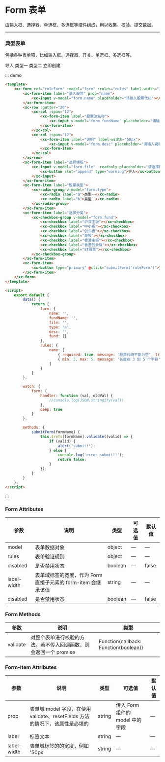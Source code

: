 <script>
    export default {
        data() {
            return {
                form: {
                    name: '',
                    fundName: '',
                    file: '',
                    type: 'a',
                    desc: '',
                    fund: []
                },
                rules: {
                    name: [
                        { required: true, message: '股票代码不能为空', trigger: 'blur' },
                        { min: 3, max: 5, message: '长度在 3 到 5 个字符', trigger: 'blur' }
                    ],
                    fundName: [
                        { required: true, message: '股票池名称不能为空', trigger: 'blur' },
                    ]
                }
            }
        },

        watch: {
            form: {
                handler: function (val, oldVal) { 
                    //console.log(JSON.stringify(val))
                },
                deep: true
            }
        },

        methods: {
            submitForm(formName) {
                this.$refs[formName].validate((valid) => {
                    if (valid) {
                        alert('submit!');
                    } else {
                        console.log('error submit!!');
                        return false;
                    }
                });
            }
        }
    };
</script>

# Form 表单
由输入框、选择器、单选框、多选框等控件组成，用以收集、校验、提交数据。

----

### 典型表单
包括各种表单项，比如输入框、选择器、开关、单选框、多选框等。

<div class="demo-block">
    <xc-form ref="ruleForm" :model="form" :rules="rules" label-width="100px" style="width: 460px;">
        <xc-form-item label="录入股票" prop="name">
            <xc-input v-model="form.name" placeholder="请输入股票代码"></xc-input>
        </xc-form-item>
        <xc-row :gutter="24">
            <xc-col :span="14">
                <xc-form-item label="股票池名称" prop="fundName">
                    <xc-input v-model="form.fundName" placeholder="请输入股票池名称"></xc-input>
                </xc-form-item>
            </xc-col>
            <xc-col :span="10">
                <xc-form-item label="说明" label-width="50px">
                    <xc-input v-model="form.desc" placeholder="请输入说明"></xc-input>
                </xc-form-item>
            </xc-col>
        </xc-row>
        <xc-form-item label="选择模板">
            <xc-input v-model="form.file"  readonly placeholder="请选择股票模板">
                <xc-button slot="append" type="warning">导入</xc-button>
            </xc-input>
        </xc-form-item>
        <xc-form-item label="股票类型">
            <xc-radio-group v-model="form.type">
                <xc-radio label="a">类型一</xc-radio>
                <xc-radio label="b">类型二</xc-radio>
            </xc-radio-group>
        </xc-form-item>
        <xc-form-item label="选择分类">
            <xc-checkbox-group v-model="form.fund">
                <xc-checkbox label="沪深主板"></xc-checkbox>
                <xc-checkbox label="中小板"></xc-checkbox>
                <xc-checkbox label="创业板"></xc-checkbox>
                <xc-checkbox label="港股"></xc-checkbox>
                <xc-checkbox label="香港主板"></xc-checkbox>
                <xc-checkbox label="香港创业板"></xc-checkbox>
                <xc-checkbox label="ST股票"></xc-checkbox>
            </xc-checkbox-group>
        </xc-form-item>
        <xc-form-item>
            <xc-button type="primary" @click="submitForm('ruleForm')">立即创建</xc-button>
        </xc-form-item>
    </xc-form>
</div>


::: demo
```html
<template>
    <xc-form ref="ruleForm" :model="form" :rules="rules" label-width="100px" style="width: 460px;">
        <xc-form-item label="录入股票" prop="name">
            <xc-input v-model="form.name" placeholder="请输入股票代码"></xc-input>
        </xc-form-item>
        <xc-row :gutter="20">
            <xc-col :span="12">
                <xc-form-item label="股票池名称">
                    <xc-input v-model="form.fundName" placeholder="请输入股票池名称"></xc-input>
                </xc-form-item>
            </xc-col>
            <xc-col :span="12">
                <xc-form-item label="说明" label-width="50px">
                    <xc-input v-model="form.desc" placeholder="请输入说明"></xc-input>
                </xc-form-item>
            </xc-col>
        </xc-row>
        <xc-form-item label="选择模板">
            <xc-input v-model="form.file"  readonly placeholder="请选择股票模板">
                <xc-button slot="append" type="warning">导入</xc-button>
            </xc-input>
        </xc-form-item>
        <xc-form-item label="股票类型">
            <xc-radio-group v-model="form.type">
                <xc-radio label="a">类型一</xc-radio>
                <xc-radio label="b">类型二</xc-radio>
            </xc-radio-group>
        </xc-form-item>
        <xc-form-item label="选择分类">
            <xc-checkbox-group v-model="form.fund">
                <xc-checkbox label="沪深主板"></xc-checkbox>
                <xc-checkbox label="中小板"></xc-checkbox>
                <xc-checkbox label="创业板"></xc-checkbox>
                <xc-checkbox label="港股"></xc-checkbox>
                <xc-checkbox label="香港主板"></xc-checkbox>
                <xc-checkbox label="香港创业板"></xc-checkbox>
                <xc-checkbox label="ST股票"></xc-checkbox>
            </xc-checkbox-group>
        </xc-form-item>
        <xc-form-item>
            <xc-button type="primary" @click="submitForm('ruleForm')">立即创建</xc-button>
        </xc-form-item>
    </xc-form>
</template>

<script>
    export default {
        data() {
            return {
                form: {
                    name: '',
                    fundName: '',
                    file: '',
                    type: 'a',
                    desc: '',
                    fund: []
                },
                rules: {
                    name: [
                        { required: true, message: '股票代码不能为空', trigger: 'blur' },
                        { min: 3, max: 5, message: '长度在 3 到 5 个字符', trigger: 'blur' }
                    ]
                }
            }
        },

        watch: {
            form: {
                handler: function (val, oldVal) { 
                    //console.log(JSON.stringify(val))
                },
                deep: true
            }
        },

        methods: {
            submitForm(formName) {
                this.$refs[formName].validate((valid) => {
                    if (valid) {
                        alert('submit!');
                    } else {
                        console.log('error submit!!');
                        return false;
                    }
                });
            }
        }
    };
</script>
```
:::

### Form Attributes
| 参数      | 说明    | 类型      | 可选值       | 默认值   |
|---------- |-------- |---------- |-------------  |-------- |
| model | 表单数据对象   | object |   —   |  —  |
| rules | 表单验证规则 | object |  — |  —  |
| disabled | 是否禁用状态 | boolean   | — | false |
| label-width | 表单域标签的宽度，作为 Form 直接子元素的 form-item 会继承该值 | string   | — | — |
| disabled | 是否禁用状态 | boolean   | — | false |

### Form Methods
| 参数      | 说明    | 类型 | 
|---------- |-------- |---------- |
| validate | 对整个表单进行校验的方法。若不传入回调函数，则会返回一个 promise | Function(callback: Function(boolean)) |

### Form-Item Attributes
| 参数      | 说明    | 类型      | 可选值       | 默认值   |
|---------- | -------- | ---------- | -------------  | -------- |
| prop | 表单域 model 字段，在使用 validate、resetFields 方法的情况下，该属性是必填的   | string |  传入 Form 组件的 model 中的字段   |  —  |
| label | 标签文本 | string | — | — |
| label-width | 表单域标签的的宽度，例如 '50px' | string | — | — |